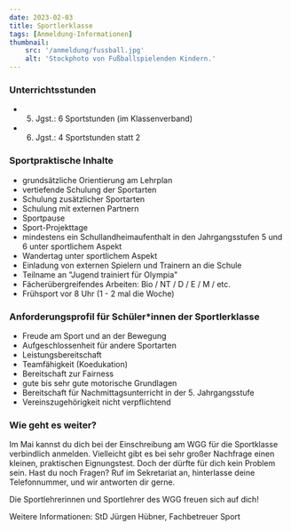 ```yaml
---
date: 2023-02-03
title: Sportlerklasse
tags: [Anmeldung-Informationen]
thumbnail: 
    src: '/anmeldung/fussball.jpg'
    alt: 'Stockphoto von Fußballspielenden Kindern.'
---
```


### Unterrichtsstunden

- 5. Jgst.: 6 Sportstunden (im Klassenverband)
- 6. Jgst.: 4 Sportstunden statt 2

### Sportpraktische Inhalte

- grundsätzliche Orientierung am Lehrplan
- vertiefende Schulung der Sportarten
- Schulung zusätzlicher Sportarten
- Schulung mit externen Partnern
- Sportpause
- Sport-Projekttage
- mindestens ein Schullandheimaufenthalt in den Jahrgangsstufen 5 und 6 unter sportlichem Aspekt
- Wandertag unter sportlichem Aspekt
- Einladung von externen Spielern und Trainern an die Schule
- Teilname an "Jugend trainiert für Olympia"
- Fächerübergreifendes Arbeiten: Bio / NT / D / E / M / etc.
- Frühsport vor 8 Uhr (1 - 2 mal die Woche)

### Anforderungsprofil für Schüler*innen der Sportlerklasse
- Freude am Sport und an der Bewegung
- Aufgeschlossenheit für andere Sportarten
- Leistungsbereitschaft
- Teamfähigkeit (Koedukation)
- Bereitschaft zur Fairness
- gute bis sehr gute motorische Grundlagen
- Bereitschaft für Nachmittagsunterricht in der 5. Jahrgangsstufe
- Vereinszugehörigkeit nicht verpflichtend

### Wie geht es weiter?

Im Mai kannst du dich bei der Einschreibung am WGG für die Sportklasse verbindlich anmelden. Vielleicht gibt es bei sehr großer Nachfrage einen kleinen, praktischen Eignungstest. Doch der dürfte für dich kein Problem sein. Hast du noch Fragen? Ruf im Sekretariat an, hinterlasse deine Telefonnummer, und wir antworten dir gerne.

Die Sportlehrerinnen und Sportlehrer des WGG freuen sich auf dich!

Weitere Informationen: StD Jürgen Hübner, Fachbetreuer Sport